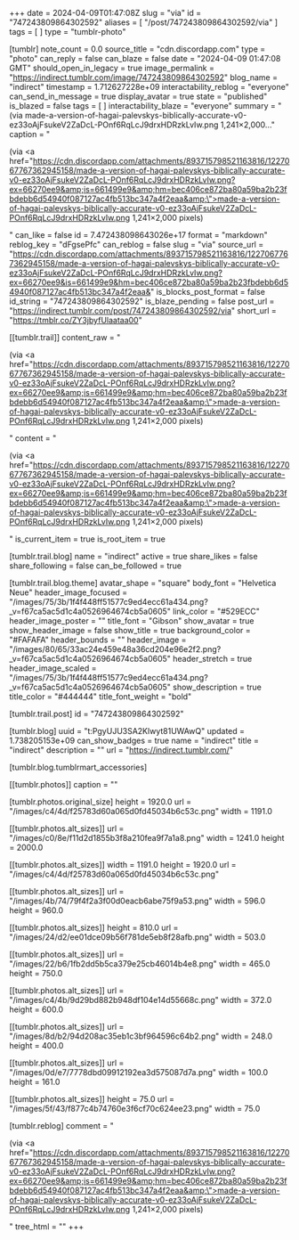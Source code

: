 +++
date = 2024-04-09T01:47:08Z
slug = "via"
id = "747243809864302592"
aliases = [ "/post/747243809864302592/via" ]
tags = [ ]
type = "tumblr-photo"

[tumblr]
note_count = 0.0
source_title = "cdn.discordapp.com"
type = "photo"
can_reply = false
can_blaze = false
date = "2024-04-09 01:47:08 GMT"
should_open_in_legacy = true
image_permalink = "https://indirect.tumblr.com/image/747243809864302592"
blog_name = "indirect"
timestamp = 1.712627228e+09
interactability_reblog = "everyone"
can_send_in_message = true
display_avatar = true
state = "published"
is_blazed = false
tags = [ ]
interactability_blaze = "everyone"
summary = "(via made-a-version-of-hagai-palevskys-biblically-accurate-v0-ez33oAjFsukeV2ZaDcL-POnf6RqLcJ9drxHDRzkLvIw.png 1,241×2,000..."
caption = "<p>(via <a href=\"https://cdn.discordapp.com/attachments/893715798521163816/1227067767362945158/made-a-version-of-hagai-palevskys-biblically-accurate-v0-ez33oAjFsukeV2ZaDcL-POnf6RqLcJ9drxHDRzkLvIw.png?ex=66270ee9&amp;is=661499e9&amp;hm=bec406ce872ba80a59ba2b23fbdebb6d54940f087127ac4fb513bc347a4f2eaa&amp;\">made-a-version-of-hagai-palevskys-biblically-accurate-v0-ez33oAjFsukeV2ZaDcL-POnf6RqLcJ9drxHDRzkLvIw.png 1,241×2,000 pixels</a>)</p>"
can_like = false
id = 7.472438098643026e+17
format = "markdown"
reblog_key = "dFgsePfc"
can_reblog = false
slug = "via"
source_url = "https://cdn.discordapp.com/attachments/893715798521163816/1227067767362945158/made-a-version-of-hagai-palevskys-biblically-accurate-v0-ez33oAjFsukeV2ZaDcL-POnf6RqLcJ9drxHDRzkLvIw.png?ex=66270ee9&is=661499e9&hm=bec406ce872ba80a59ba2b23fbdebb6d54940f087127ac4fb513bc347a4f2eaa&"
is_blocks_post_format = false
id_string = "747243809864302592"
is_blaze_pending = false
post_url = "https://indirect.tumblr.com/post/747243809864302592/via"
short_url = "https://tmblr.co/ZY3jbyfUlaataa00"

[[tumblr.trail]]
content_raw = "<p>(via <a href=\"https://cdn.discordapp.com/attachments/893715798521163816/1227067767362945158/made-a-version-of-hagai-palevskys-biblically-accurate-v0-ez33oAjFsukeV2ZaDcL-POnf6RqLcJ9drxHDRzkLvIw.png?ex=66270ee9&amp;is=661499e9&amp;hm=bec406ce872ba80a59ba2b23fbdebb6d54940f087127ac4fb513bc347a4f2eaa&amp;\">made-a-version-of-hagai-palevskys-biblically-accurate-v0-ez33oAjFsukeV2ZaDcL-POnf6RqLcJ9drxHDRzkLvIw.png 1,241×2,000 pixels</a>)</p>"
content = "<p>(via <a href=\"https://cdn.discordapp.com/attachments/893715798521163816/1227067767362945158/made-a-version-of-hagai-palevskys-biblically-accurate-v0-ez33oAjFsukeV2ZaDcL-POnf6RqLcJ9drxHDRzkLvIw.png?ex=66270ee9&amp;is=661499e9&amp;hm=bec406ce872ba80a59ba2b23fbdebb6d54940f087127ac4fb513bc347a4f2eaa&amp;\">made-a-version-of-hagai-palevskys-biblically-accurate-v0-ez33oAjFsukeV2ZaDcL-POnf6RqLcJ9drxHDRzkLvIw.png 1,241&times;2,000 pixels</a>)</p>"
is_current_item = true
is_root_item = true

[tumblr.trail.blog]
name = "indirect"
active = true
share_likes = false
share_following = false
can_be_followed = true

[tumblr.trail.blog.theme]
avatar_shape = "square"
body_font = "Helvetica Neue"
header_image_focused = "/images/75/3b/1f4f448ff51577c9ed4ecc61a434.png?_v=f67ca5ac5d1c4a0526964674cb5a0605"
link_color = "#529ECC"
header_image_poster = ""
title_font = "Gibson"
show_avatar = true
show_header_image = false
show_title = true
background_color = "#FAFAFA"
header_bounds = ""
header_image = "/images/80/65/33ac24e459e48a36cd204e96e2f2.png?_v=f67ca5ac5d1c4a0526964674cb5a0605"
header_stretch = true
header_image_scaled = "/images/75/3b/1f4f448ff51577c9ed4ecc61a434.png?_v=f67ca5ac5d1c4a0526964674cb5a0605"
show_description = true
title_color = "#444444"
title_font_weight = "bold"

[tumblr.trail.post]
id = "747243809864302592"

[tumblr.blog]
uuid = "t:PgyUJU3SA2Klwyt81UWAwQ"
updated = 1.738205153e+09
can_show_badges = true
name = "indirect"
title = "indirect"
description = ""
url = "https://indirect.tumblr.com/"

[tumblr.blog.tumblrmart_accessories]

[[tumblr.photos]]
caption = ""

[tumblr.photos.original_size]
height = 1920.0
url = "/images/c4/4d/f25783d60a065d0fd45034b6c53c.png"
width = 1191.0

[[tumblr.photos.alt_sizes]]
url = "/images/c0/8e/f11d2d1855b3f8a210fea9f7a1a8.png"
width = 1241.0
height = 2000.0

[[tumblr.photos.alt_sizes]]
width = 1191.0
height = 1920.0
url = "/images/c4/4d/f25783d60a065d0fd45034b6c53c.png"

[[tumblr.photos.alt_sizes]]
url = "/images/4b/74/79f4f2a3f00d0eacb6abe75f9a53.png"
width = 596.0
height = 960.0

[[tumblr.photos.alt_sizes]]
height = 810.0
url = "/images/24/d2/ee01dce09b56f781de5eb8f28afb.png"
width = 503.0

[[tumblr.photos.alt_sizes]]
url = "/images/22/b6/1fb2dd5b5ca379e25cb46014b4e8.png"
width = 465.0
height = 750.0

[[tumblr.photos.alt_sizes]]
url = "/images/c4/4b/9d29bd882b948df104e14d55668c.png"
width = 372.0
height = 600.0

[[tumblr.photos.alt_sizes]]
url = "/images/8d/b2/94d208ac35eb1c3bf964596c64b2.png"
width = 248.0
height = 400.0

[[tumblr.photos.alt_sizes]]
url = "/images/0d/e7/7778dbd09912192ea3d575087d7a.png"
width = 100.0
height = 161.0

[[tumblr.photos.alt_sizes]]
height = 75.0
url = "/images/5f/43/f877c4b74760e3f6cf70c624ee23.png"
width = 75.0

[tumblr.reblog]
comment = "<p>(via <a href=\"https://cdn.discordapp.com/attachments/893715798521163816/1227067767362945158/made-a-version-of-hagai-palevskys-biblically-accurate-v0-ez33oAjFsukeV2ZaDcL-POnf6RqLcJ9drxHDRzkLvIw.png?ex=66270ee9&amp;is=661499e9&amp;hm=bec406ce872ba80a59ba2b23fbdebb6d54940f087127ac4fb513bc347a4f2eaa&amp;\">made-a-version-of-hagai-palevskys-biblically-accurate-v0-ez33oAjFsukeV2ZaDcL-POnf6RqLcJ9drxHDRzkLvIw.png 1,241×2,000 pixels</a>)</p>"
tree_html = ""
+++
